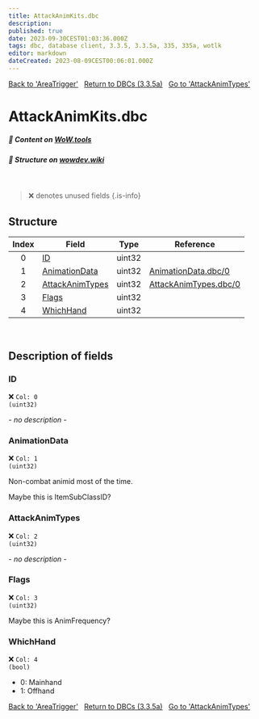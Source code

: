```yaml
---
title: AttackAnimKits.dbc
description:
published: true
date: 2023-09-30CEST01:03:36.000Z
tags: dbc, database client, 3.3.5, 3.3.5a, 335, 335a, wotlk
editor: markdown
dateCreated: 2023-08-09CEST00:06:01.000Z
---
```

<a href="https://trinitycore.info/files/DBC/335/areatrigger" class="mt-5 v-btn v-btn--depressed v-btn--flat v-btn--outlined theme--light v-size--default darkblue--text text--lighten-3"><span class="v-btn__content"><i aria-hidden="true" class="v-icon notranslate v-icon--left mdi mdi-arrow-left theme--light"></i><span>Back to 'AreaTrigger'</span></span></a>&nbsp;&nbsp;&nbsp;<a href="https://trinitycore.info/files/DBC/335/DBC" class="mt-5 v-btn v-btn--depressed v-btn--flat v-btn--outlined theme--light v-size--default darkblue--text text--lighten-3"><span class="v-btn__content"><i aria-hidden="true" class="v-icon notranslate v-icon--left mdi mdi-home-outline theme--light"></i><span>Return to DBCs (3.3.5a)</span></span></a>&nbsp;&nbsp;&nbsp;<a href="https://trinitycore.info/files/DBC/335/attackanimtypes" class="mt-5 v-btn v-btn--depressed v-btn--flat v-btn--outlined theme--light v-size--default darkblue--text text--lighten-3"><span class="v-btn__content"><span>Go to 'AttackAnimTypes'</span><i aria-hidden="true" class="v-icon notranslate v-icon--right mdi mdi-arrow-right theme--light"></i></span></a>

# AttackAnimKits.dbc
##### :open_book: Content on [WoW.tools](https://wow.tools/dbc/?dbc=attackanimkits&build=3.3.5.12340)
##### :pencil: Structure on [wowdev.wiki](https://wowdev.wiki/DB/AttackAnimKits)
&nbsp;

> :x: denotes unused fields
{.is-info}


## Structure

| Index | Field | Type | Reference |
| :---: | --- | :---: | --- |
| 0 | [ID](#id) | uint32 |  |
| 1 | [AnimationData](#animationdata) | uint32 | [AnimationData.dbc/0](/files/DBC/335/animationdata#id) |
| 2 | [AttackAnimTypes](#attackanimtypes) | uint32 | [AttackAnimTypes.dbc/0](/files/DBC/335/attackanimtypes#id) |
| 3 | [Flags](#Flags) | uint32  |
| 4 | [WhichHand](#whichhand) | uint32 |  |
&nbsp;
## Description of fields

### ID
:x: <code>Col: 0 (uint32)</code>

*- no description -*
&nbsp;

### AnimationData
:x: <code>Col: 1 (uint32)</code>

Non-combat animid most of the time.

Maybe this is ItemSubClassID?
&nbsp;

### AttackAnimTypes
:x: <code>Col: 2 (uint32)</code>

*- no description -*
&nbsp;

### Flags
:x: <code>Col: 3 (uint32)</code>

Maybe this is AnimFrequency?
&nbsp;

### WhichHand
:x: <code>Col: 4 (bool)</code>

* 0: Mainhand
* 1: Offhand
&nbsp;

<a href="https://trinitycore.info/files/DBC/335/areatrigger" class="mt-5 v-btn v-btn--depressed v-btn--flat v-btn--outlined theme--light v-size--default darkblue--text text--lighten-3"><span class="v-btn__content"><i aria-hidden="true" class="v-icon notranslate v-icon--left mdi mdi-arrow-left theme--light"></i><span>Back to 'AreaTrigger'</span></span></a>&nbsp;&nbsp;&nbsp;<a href="https://trinitycore.info/files/DBC/335/DBC" class="mt-5 v-btn v-btn--depressed v-btn--flat v-btn--outlined theme--light v-size--default darkblue--text text--lighten-3"><span class="v-btn__content"><i aria-hidden="true" class="v-icon notranslate v-icon--left mdi mdi-home-outline theme--light"></i><span>Return to DBCs (3.3.5a)</span></span></a>&nbsp;&nbsp;&nbsp;<a href="https://trinitycore.info/files/DBC/335/attackanimtypes" class="mt-5 v-btn v-btn--depressed v-btn--flat v-btn--outlined theme--light v-size--default darkblue--text text--lighten-3"><span class="v-btn__content"><span>Go to 'AttackAnimTypes'</span><i aria-hidden="true" class="v-icon notranslate v-icon--right mdi mdi-arrow-right theme--light"></i></span></a>
